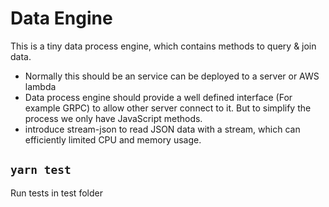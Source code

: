 # Data Engine

This is a tiny data process engine, which contains methods to query & join data.

- Normally this should be an service can be deployed to a server or AWS lambda
- Data process engine should provide a well defined interface (For example GRPC) to allow other server connect to it. But to simplify the process we only have JavaScript methods.
- introduce stream-json to read JSON data with a stream, which can efficiently limited CPU and memory usage.

## `yarn test`

Run tests in test folder
